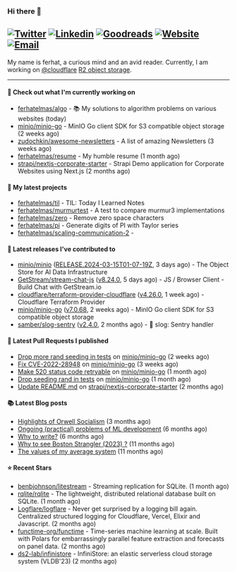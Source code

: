 ### Hi there 👋
[![Twitter](https://img.shields.io/twitter/follow/ferhatelmas_?label=Twitter&style=social)](https://twitter.com/ferhatelmas_)
[![Linkedin](https://img.shields.io/badge/LinkedIn--_.svg?style=social&logo=linkedin)](https://www.linkedin.com/in/ferhatelmas/)
[![Goodreads](https://img.shields.io/badge/goodreads--_.svg?style=social&logo=goodreads)](https://www.goodreads.com/user/show/24238914-ferhat-elmas/)
[![Website](https://img.shields.io/badge/website--_.svg?style=social&logo=rss)](https://ferhatelmas.com/)
[![Email](https://img.shields.io/badge/email--_.svg?logo=Gmail&style=social)](mailto:elmas.ferhat@gmail.com)
-----------

My name is ferhat, a curious mind and an avid reader.
Currently, I am working on [@cloudflare](https://github.com/cloudflare) [R2 object storage](https://developers.cloudflare.com/r2/).







-----------
#### 👷 Check out what I'm currently working on

- [ferhatelmas/algo](https://github.com/ferhatelmas/algo) - :books: My solutions to algorithm problems on various websites (today)
- [minio/minio-go](https://github.com/minio/minio-go) - MinIO Go client SDK for S3 compatible object storage (2 weeks ago)
- [zudochkin/awesome-newsletters](https://github.com/zudochkin/awesome-newsletters) - A list of amazing Newsletters (3 weeks ago)
- [ferhatelmas/resume](https://github.com/ferhatelmas/resume) - My humble resume (1 month ago)
- [strapi/nextjs-corporate-starter](https://github.com/strapi/nextjs-corporate-starter) - Strapi Demo application for Corporate Websites using Next.js (2 months ago)

#### 🌱 My latest projects

- [ferhatelmas/til](https://github.com/ferhatelmas/til) - TIL: Today I Learned Notes
- [ferhatelmas/murmurtest](https://github.com/ferhatelmas/murmurtest) - A test to compare murmur3 implementations
- [ferhatelmas/zero](https://github.com/ferhatelmas/zero) - Remove zero space characters
- [ferhatelmas/pi](https://github.com/ferhatelmas/pi) - Generate digits of PI with Taylor series
- [ferhatelmas/scaling-communication-2](https://github.com/ferhatelmas/scaling-communication-2) - 

#### 🚀 Latest releases I've contributed to

- [minio/minio](https://github.com/minio/minio) ([RELEASE.2024-03-15T01-07-19Z](https://github.com/minio/minio/releases/tag/RELEASE.2024-03-15T01-07-19Z), 3 days ago) - The Object Store for AI Data Infrastructure
- [GetStream/stream-chat-js](https://github.com/GetStream/stream-chat-js) ([v8.24.0](https://github.com/GetStream/stream-chat-js/releases/tag/v8.24.0), 5 days ago) - JS / Browser Client - Build Chat with GetStream.io
- [cloudflare/terraform-provider-cloudflare](https://github.com/cloudflare/terraform-provider-cloudflare) ([v4.26.0](https://github.com/cloudflare/terraform-provider-cloudflare/releases/tag/v4.26.0), 1 week ago) - Cloudflare Terraform Provider
- [minio/minio-go](https://github.com/minio/minio-go) ([v7.0.68](https://github.com/minio/minio-go/releases/tag/v7.0.68), 2 weeks ago) - MinIO Go client SDK for S3 compatible object storage
- [samber/slog-sentry](https://github.com/samber/slog-sentry) ([v2.4.0](https://github.com/samber/slog-sentry/releases/tag/v2.4.0), 2 months ago) - 🚨 slog: Sentry handler

#### 🔨 Latest Pull Requests I published

- [Drop more rand seeding in tests](https://github.com/minio/minio-go/pull/1942) on [minio/minio-go](https://github.com/minio/minio-go) (2 weeks ago)
- [Fix CVE-2022-28948](https://github.com/minio/minio-go/pull/1938) on [minio/minio-go](https://github.com/minio/minio-go) (3 weeks ago)
- [Make 520 status code retryable](https://github.com/minio/minio-go/pull/1935) on [minio/minio-go](https://github.com/minio/minio-go) (1 month ago)
- [Drop seeding rand in tests](https://github.com/minio/minio-go/pull/1934) on [minio/minio-go](https://github.com/minio/minio-go) (1 month ago)
- [Update README.md](https://github.com/strapi/nextjs-corporate-starter/pull/114) on [strapi/nextjs-corporate-starter](https://github.com/strapi/nextjs-corporate-starter) (2 months ago)

#### 📚 Latest Blog posts

- [Highlights of Orwell Socialism](https://ferhatelmas.com/highlights-of-orwell-socialism) (3 months ago)
- [Ongoing (practical) problems of ML development](https://ferhatelmas.com/ongoing-practical-problems-of-ml-development) (6 months ago)
- [Why to write?](https://ferhatelmas.com/why-to-write) (6 months ago)
- [Why to see Boston Strangler (2023) ?](https://ferhatelmas.com/why-to-see-boston-strangler-2023) (11 months ago)
- [The values of my average system](https://ferhatelmas.com/the-values-of-my-average-system) (11 months ago)

#### ⭐ Recent Stars

- [benbjohnson/litestream](https://github.com/benbjohnson/litestream) - Streaming replication for SQLite. (1 month ago)
- [rqlite/rqlite](https://github.com/rqlite/rqlite) - The lightweight, distributed relational database built on SQLite. (1 month ago)
- [Logflare/logflare](https://github.com/Logflare/logflare) - Never get surprised by a logging bill again. Centralized structured logging for Cloudflare, Vercel, Elixir and Javascript. (2 months ago)
- [functime-org/functime](https://github.com/functime-org/functime) - Time-series machine learning at scale. Built with Polars for embarrassingly parallel feature extraction and forecasts on panel data. (2 months ago)
- [ds2-lab/infinistore](https://github.com/ds2-lab/infinistore) - InfiniStore: an elastic serverless cloud storage system (VLDB&#39;23) (2 months ago)
